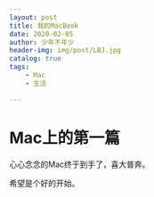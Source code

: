 ```yaml
---
layout: post
title: 我的MacBook
date: 2020-02-05
author: 少年不年少
header-img: img/post/LBJ.jpg
catalog: true
tags:
    - Mac
    - 生活

---
```



# Mac上的第一篇 #

心心念念的Mac终于到手了，喜大普奔。

希望是个好的开始。